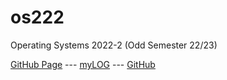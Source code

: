 # os222
Operating Systems 2022-2 (Odd Semester 22/23)

[GitHub Page](https://twlodarczak.github.io/os222/) ---
[myLOG](TXT/mylog.txt) ---
[GitHub](https://github.com/twlodarczak/os222/)
